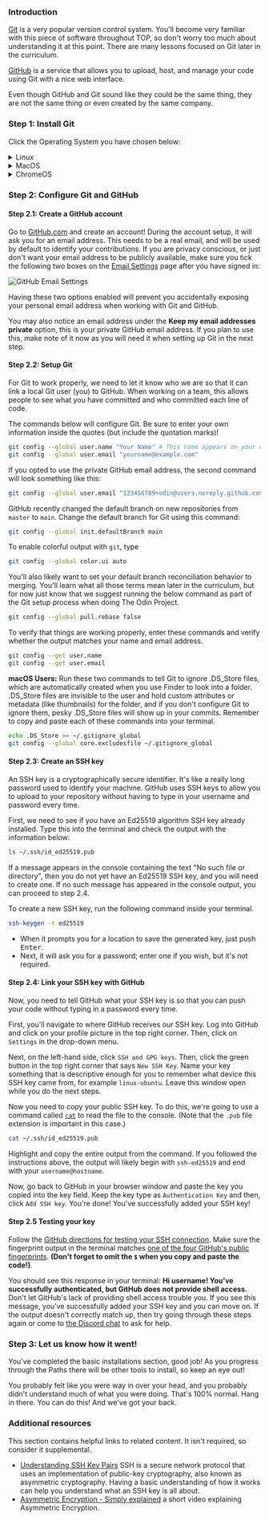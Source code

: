 <!-- markdownlint-disable MD024 TOP004 -->

### Introduction

[Git](https://git-scm.com/) is a very popular version control system. You'll become very familiar with this piece of software throughout TOP, so don't worry too much about understanding it at this point. There are many lessons focused on Git later in the curriculum.

[GitHub](https://github.com/) is a service that allows you to upload, host, and manage your code using Git with a nice web interface.

Even though GitHub and Git sound like they could be the same thing, they are not the same thing or even created by the same company.

### Step 1: Install Git

Click the Operating System you have chosen below:

<details markdown="block">

<summary class="dropDown-header">Linux</summary>

#### Step 1.1: Update the system

Run these commands in the terminal to update the Linux system:

```bash
sudo apt update
sudo apt upgrade
```

<div class="lesson-note lesson-note--tip" markdown="1">

#### A note on typing passwords in the terminal

When using a command in the terminal that requires you to enter your password for authentication (such as sudo), you will notice that the characters aren't visible as you type them. While it might seem like the terminal isn’t responding, don’t worry!

This is a security feature to protect confidential information, like how password fields on websites use asterisks or dots. By not displaying the characters you write, the terminal keeps your password secure.

You can still enter your password as normal and press Enter to submit it.

</div>

#### Step 1.2: Install Git

You likely have `git` installed already, but to make sure that we have the most up to date version of git, run the following commands:

```bash
sudo add-apt-repository ppa:git-core/ppa
sudo apt update
sudo apt install git
```

#### Step 1.3: Verify version

Make sure your Git version is **at least** 2.28 by running this command:

```bash
git --version
```

If the version number is less than 2.28, follow the instructions again.

</details>

<details markdown="block">

<summary class="dropDown-header">MacOS</summary>

#### Step 1.0: Install Homebrew

First, you'll need to install Homebrew. To install it, you’ll first need to make sure you meet the [Homebrew MacOS requirements](https://docs.brew.sh/Installation#macos-requirements). Once you meet the requirements, copy and paste the following into your terminal:

```bash
/bin/bash -c "$(curl -fsSL https://raw.githubusercontent.com/Homebrew/install/HEAD/install.sh)"
```

<div class="lesson-note lesson-note--warning" markdown=1>

On an Apple Silicon Mac you will have an extra step to take.
If you look at the terminal output after installing Homebrew, you will see "Installation Successful!". Further down in the terminal there will be a section called "Next steps".
Reading the terminal may seem a bit intimidating, but this is a great chance to overcome those feelings. Follow the next steps as stated in your terminal (copy and paste the commands given) to add Homebrew to your PATH, which allows you to use the `brew` command prefix.

</div>

#### Step 1.1: Update Git

MacOS already comes with a version of Git, but you should update to the latest version. In the terminal, type

```bash
brew install git
```

This will install the latest version of Git. Easy, right?

#### Step 1.2: Verify version

If you have just installed and/or updated Git from the previous step, first close that terminal window.

**Open a new terminal window** and then make sure your Git version is **at least** 2.28 by running this command:

```bash
git --version
```

If the version number is less than 2.28, follow the instructions again. If you are encountering a `no formulae found in taps` error:

1. Run `brew doctor`.
1. You will see an output like the one below. NOTE: The actual output of `brew doctor` may vary based on the version of MacOS you're running, and any other issues you may have with your own installation. Ultimately, you must run each command line snippet that Homebrew provides after running `brew doctor` to repair your installation of Homebrew, including `brew cleanup` at the end.
   ![Brew Doctor Sample Output](https://cdn.statically.io/gh/TheOdinProject/curriculum/284f0cdc998be7e4751e29e8458323ad5d320303/foundations/installations/setting_up_git/imgs/00.png)
1. Run `brew install git`, **open a new terminal window**, and then check your version of Git, which should now be the latest.

</details>

<details markdown="block">

<summary class="dropDown-header">ChromeOS</summary>

Follow the instructions on [installing Git from Source](https://www.digitalocean.com/community/tutorials/how-to-install-git-on-debian-10#installing-git-from-source) from Digital Ocean.

</details>

### Step 2: Configure Git and GitHub

#### Step 2.1: Create a GitHub account

Go to [GitHub.com](https://github.com/) and create an account! During the account setup, it will ask you for an email address. This needs to be a real email, and will be used by default to identify your contributions. If you are privacy conscious, or just don't want your email address to be publicly available, make sure you tick the following two boxes on the [Email Settings](https://github.com/settings/emails) page after you have signed in:

![GitHub Email Settings](https://cdn.statically.io/gh/TheOdinProject/curriculum/770be14190139683dbe9933ca5e9393c797c63f2/foundations/installations/setting_up_git/imgs/01.png)

Having these two options enabled will prevent you accidentally exposing your personal email address when working with Git and GitHub.

You may also notice an email address under the **Keep my email addresses private** option, this is your private GitHub email address. If you plan to use this, make note of it now as you will need it when setting up Git in the next step.

#### Step 2.2: Setup Git

For Git to work properly, we need to let it know who we are so that it can link a local Git user (you) to GitHub. When working on a team, this allows people to see what you have committed and who committed each line of code.

The commands below will configure Git. Be sure to enter your own information inside the quotes (but include the quotation marks)!

```bash
git config --global user.name "Your Name" # This name appears on your commits
git config --global user.email "yourname@example.com"
```

If you opted to use the private GitHub email address, the second command will look something like this:

```bash
git config --global user.email "123456789+odin@users.noreply.github.com" # Remember to use your own private GitHub email here.
```

GitHub recently changed the default branch on new repositories from `master` to `main`. Change the default branch for Git using this command:

```bash
git config --global init.defaultBranch main
```

To enable colorful output with `git`, type

```bash
git config --global color.ui auto
```

You'll also likely want to set your default branch reconciliation behavior to merging. You'll learn what all those terms mean later in the curriculum, but for now just know that we suggest running the below command as part of the Git setup process when doing The Odin Project.

```bash
git config --global pull.rebase false
```

To verify that things are working properly, enter these commands and verify whether the output matches your name and email address.

```bash
git config --get user.name
git config --get user.email
```

**macOS Users:** Run these two commands to tell Git to ignore .DS_Store files, which are automatically created when you use Finder to look into a folder. .DS_Store files are invisible to the user and hold custom attributes or metadata (like thumbnails) for the folder, and if you don't configure Git to ignore them, pesky .DS_Store files will show up in your commits. Remember to copy and paste each of these commands into your terminal.

```bash
echo .DS_Store >> ~/.gitignore_global
git config --global core.excludesfile ~/.gitignore_global
```

#### Step 2.3: Create an SSH key

An SSH key is a cryptographically secure identifier. It's like a really long password used to identify your machine. GitHub uses SSH keys to allow you to upload to your repository without having to type in your username and password every time.

First, we need to see if you have an Ed25519 algorithm SSH key already installed. Type this into the terminal and check the output with the information below:

```bash
ls ~/.ssh/id_ed25519.pub
```

If a message appears in the console containing the text "No such file or directory", then you do not yet have an Ed25519 SSH key, and you will need to create one. If no such message has appeared in the console output, you can proceed to step 2.4.

To create a new SSH key, run the following command inside your terminal.

```bash
ssh-keygen -t ed25519
```

- When it prompts you for a location to save the generated key, just push <kbd>Enter</kbd>.
- Next, it will ask you for a password; enter one if you wish, but it's not required.

#### Step 2.4: Link your SSH key with GitHub

Now, you need to tell GitHub what your SSH key is so that you can push your code without typing in a password every time.

First, you'll navigate to where GitHub receives our SSH key. Log into GitHub and click on your profile picture in the top right corner. Then, click on `Settings` in the drop-down menu.

Next, on the left-hand side, click `SSH and GPG keys`. Then, click the green button in the top right corner that says `New SSH Key`. Name your key something that is descriptive enough for you to remember what device this SSH key came from, for example `linux-ubuntu`. Leave this window open while you do the next steps.

Now you need to copy your public SSH key. To do this, we're going to use a command called [`cat`](http://www.linfo.org/cat.html) to read the file to the console. (Note that the `.pub` file extension is important in this case.)

```bash
cat ~/.ssh/id_ed25519.pub
```

Highlight and copy the entire output from the command. If you followed the instructions above, the output will likely begin with `ssh-ed25519` and end with your `username@hostname`.

Now, go back to GitHub in your browser window and paste the key you copied into the key field. Keep the key type as `Authentication Key` and then, click `Add SSH key`. You're done! You've successfully added your SSH key!

#### Step 2.5 Testing your key

Follow the [GitHub directions for testing your SSH connection](https://docs.github.com/en/authentication/connecting-to-github-with-ssh/testing-your-ssh-connection?platform=linux). Make sure the fingerprint output in the terminal matches [one of the four GitHub's public fingerprints](https://docs.github.com/en/authentication/keeping-your-account-and-data-secure/githubs-ssh-key-fingerprints). **(Don't forget to omit the `$` when you copy and paste the code!)**.

You should see this response in your terminal: **Hi username! You've successfully authenticated, but GitHub does not provide shell access.** Don't let GitHub's lack of providing shell access trouble you. If you see this message, you've successfully added your SSH key and you can move on. If the output doesn't correctly match up, then try going through these steps again or come to [the Discord chat](https://discord.gg/fbFCkYabZB) to ask for help.

### Step 3: Let us know how it went!

You've completed the basic installations section, good job! As you progress through the Paths there will be other tools to install, so keep an eye out!

You probably felt like you were way in over your head, and you probably didn't understand much of what you were doing. That's 100% normal. Hang in there. You can do this! And we've got your back.

### Additional resources

This section contains helpful links to related content. It isn't required, so consider it supplemental.

- [Understanding SSH Key Pairs](https://winscp.net/eng/docs/ssh_keys) SSH is a secure network protocol that uses an implementation of public-key cryptography, also known as asymmetric cryptography. Having a basic understanding of how it works can help you understand what an SSH key is all about.
- [Asymmetric Encryption - Simply explained](https://www.youtube.com/watch?v=AQDCe585Lnc) a short video explaining Asymmetric Encryption.
